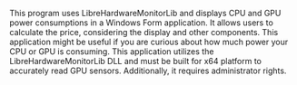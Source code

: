 This program uses LibreHardwareMonitorLib and displays CPU and GPU power consumptions in a Windows Form application. It allows users to calculate the price, considering the display and other components.
This application might be useful if you are curious about how much power your CPU or GPU is consuming.
This application utilizes the LibreHardwareMonitorLib DLL and must be built for x64 platform to accurately read GPU sensors. Additionally, it requires administrator rights.
